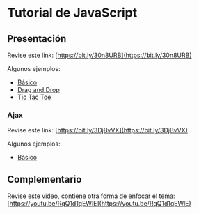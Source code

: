 # Tutorial de JavaScript

## Presentación

Revise este link: [https://bit.ly/30n8URB](https://bit.ly/30n8URB)

Algunos ejemplos:

- [Básico](https://daoc.ml/ejs/js/Ejemplos/basico.html)
- [Drag and Drop](https://daoc.ml/ejs/js/Ejemplos/dragdrop.html)
- [Tic Tac Toe](https://daoc.ml/ejs/js/Ejemplos/TTT.html)

### Ajax

Revise este link: [https://bit.ly/3DjBvVX](https://bit.ly/3DjBvVX)

Algunos ejemplos:

- [Básico](https://daoc.ml/ejs/js/Ejemplos/EjAjax/ajax.html)

## Complementario

Revise este video, contiene otra forma de enfocar el tema: [https://youtu.be/RqQ1d1qEWlE](https://youtu.be/RqQ1d1qEWlE)

